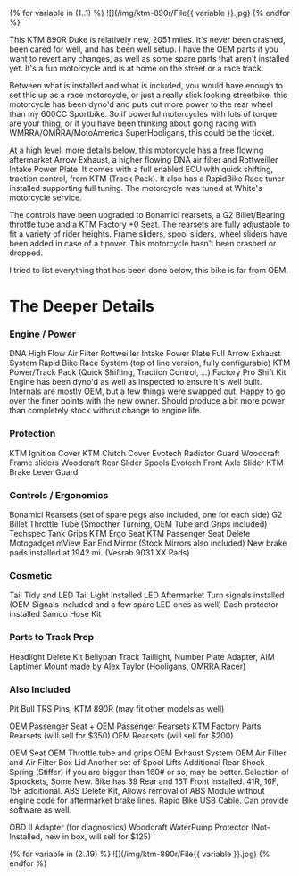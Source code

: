 
{% for variable in (1..1) %}
 ![](/img/ktm-890r/File{{ variable }}.jpg)
{% endfor %}

This KTM 890R Duke is relatively new, 2051 miles. It's never been crashed, been cared for well, and has been well setup. I have the OEM parts if you want to revert any changes, as well as some spare parts that aren't installed yet. It's a fun motorcycle and is at home on the street or a race track.

Between what is installed and what is included, you would have enough to set this up as a race motorcycle, or just a really slick looking streetbike. this motorcycle has been dyno'd and puts out more power to the rear wheel than my 600CC Sportbike. So if powerful motorcycles with lots of torque are your thing, or if you have been thinking about going racing with WMRRA/OMRRA/MotoAmerica SuperHooligans, this could be the ticket.

At a high level, more details below, this motorcycle has a free flowing aftermarket Arrow Exhaust, a higher flowing DNA air filter and Rottweiller Intake Power Plate. It comes with a full enabled ECU with quick shifting, traction control, from KTM (Track Pack). It also has a RapidBike Race tuner installed supporting full tuning. The motorcycle was tuned at White's motorcycle service.

The controls have been upgraded to Bonamici rearsets, a G2 Billet/Bearing throttle tube and a KTM Factory +0 Seat. The rearsets are fully adjustable to fit a variety of rider heights. Frame sliders, spool sliders, wheel sliders have been added in case of a tipover. This motorcycle hasn't been crashed or dropped.

I tried to list everything that has been done below, this bike is far from OEM.


# The Deeper Details

### Engine / Power ###
DNA High Flow Air Filter 
Rottweiller Intake Power Plate
Full Arrow Exhaust System
Rapid Bike Race System (top of line version, fully configurable)
KTM Power/Track Pack (Quick Shifting, Traction Control, …)
Factory Pro Shift Kit
Engine has been dyno'd as well as inspected to ensure it's well built. Internals are mostly OEM, but a few things were swapped out. Happy to go over the finer points with the new owner. Should produce a bit more power than completely stock without change to engine life.

### Protection ###
KTM Ignition Cover
KTM Clutch Cover
Evotech Radiator Guard
Woodcraft Frame sliders
Woodcraft Rear Slider Spools
Evotech Front Axle Slider
KTM Brake Lever Guard

### Controls / Ergonomics ###
Bonamici Rearsets (set of spare pegs also included, one for each side)
G2 Billet Throttle Tube (Smoother Turning, OEM Tube and Grips included)
Techspec Tank Grips
KTM Ergo Seat
KTM Passenger Seat Delete
Motogadget mView Bar End Mirror (Stock Mirrors also included)
New brake pads installed at 1942 mi. (Vesrah 9031 XX Pads)

### Cosmetic ###
Tail Tidy and LED Tail Light Installed
LED Aftermarket Turn signals installed (OEM Signals Included and a few spare LED ones as well)
Dash protector installed
Samco Hose Kit

### Parts to Track Prep ###
Headlight Delete Kit 
Bellypan
Track Taillight, Number Plate Adapter, AIM Laptimer Mount made by Alex Taylor (Hooligans, OMRRA Racer)

### Also Included ###
Pit Bull TRS Pins, KTM 890R (may fit other models as well)

OEM Passenger Seat + OEM Passenger Rearsets
KTM Factory Parts Rearsets (will sell for $350)
OEM Rearsets (will sell for $200)

OEM Seat
OEM Throttle tube and grips
OEM Exhaust System
OEM Air Filter and Air Filter Box Lid
Another set of Spool Lifts
Additional Rear Shock Spring (Stiffer) if you are bigger than 160# or so, may be better.
Selection of Sprockets, Some New. Bike has 39 Rear and 16T Front installed. 41R, 16F, 15F additional.
ABS Delete Kit, Allows removal of ABS Module without engine code for aftermarket brake lines.
Rapid Bike USB Cable. Can provide software as well.


OBD II Adapter (for diagnostics)
Woodcraft WaterPump Protector (Not-Installed, new in box, will sell for $125)


{% for variable in (2..19) %}
 ![](/img/ktm-890r/File{{ variable }}.jpg)
{% endfor %}